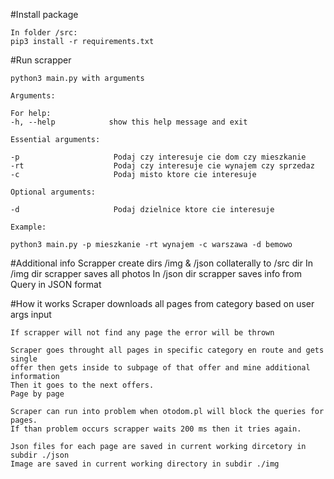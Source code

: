 #Install package

    In folder /src:
    pip3 install -r requirements.txt

#Run scrapper

    python3 main.py with arguments
    
    Arguments:

    For help:
    -h, --help            show this help message and exit

    Essential arguments:
  
    -p                     Podaj czy interesuje cie dom czy mieszkanie
    -rt                    Podaj czy interesuje cie wynajem czy sprzedaz
    -c                     Podaj misto ktore cie interesuje
    
    Optional arguments:
    
    -d                     Podaj dzielnice ktore cie interesuje
    
    Example: 
    
    python3 main.py -p mieszkanie -rt wynajem -c warszawa -d bemowo


#Additional info
    Scrapper create dirs /img & /json collaterally to /src dir
    In /img dir scrapper saves all photos
    In /json dir scrapper saves info from Query in JSON format
    
#How it works
    Scraper downloads all pages from category based on user args input
    
    If scrapper will not find any page the error will be thrown
    
    Scraper goes throught all pages in specific category en route and gets single
    offer then gets inside to subpage of that offer and mine additional information
    Then it goes to the next offers.
    Page by page
    
    Scraper can run into problem when otodom.pl will block the queries for pages.
    If than problem occurs scrapper waits 200 ms then it tries again.
    
    Json files for each page are saved in current working dircetory in subdir ./json
    Image are saved in current working directory in subdir ./img
